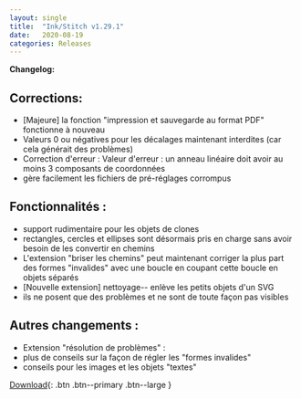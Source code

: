 ```yaml
---
layout: single
title:  "Ink/Stitch v1.29.1"
date:   2020-08-19
categories: Releases
---
```

**Changelog:**

## Corrections:

* [Majeure] la fonction "impression et sauvegarde au format PDF" fonctionne à nouveau
* Valeurs 0 ou négatives pour les décalages maintenant interdites (car cela générait des problèmes)
* Correction d'erreur : Valeur d'erreur : un anneau linéaire doit avoir au moins 3 composants de coordonnées
* gère facilement les fichiers de pré-réglages corrompus

## Fonctionnalités :

* support rudimentaire pour les objets de clones
* rectangles, cercles et ellipses sont désormais pris en charge sans avoir besoin de les convertir en chemins
* L'extension "briser les chemins" peut maintenant corriger la plus part des formes "invalides" avec une boucle en coupant cette boucle en objets séparés
* [Nouvelle extension] nettoyage-- enlève les petits objets d'un SVG
* ils ne posent que des problèmes et ne sont de toute façon pas visibles

## Autres changements :

* Extension "résolution de problèmes" :
* plus de conseils sur la façon de régler les "formes invalides"
* conseils pour les images et les objets "textes"

[Download](https://github.com/inkstitch/inkstitch/releases/tag/v1.29.1){: .btn .btn--primary .btn--large }
